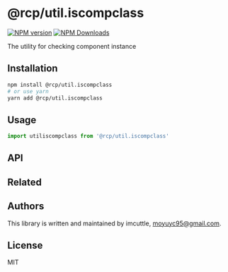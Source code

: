 # @rcp/util.iscompclass

[![NPM version](https://img.shields.io/npm/v/@rcp/util.iscompclass.svg?style=flat-square)](https://www.npmjs.com/package/@rcp/util.iscompclass)
[![NPM Downloads](https://img.shields.io/npm/dm/@rcp/util.iscompclass.svg?style=flat-square&maxAge=43200)](https://www.npmjs.com/package/@rcp/util.iscompclass)

The utility for checking component instance

## Installation

```bash
npm install @rcp/util.iscompclass
# or use yarn
yarn add @rcp/util.iscompclass
```

## Usage

```javascript
import utiliscompclass from '@rcp/util.iscompclass'
```

## API

## Related

## Authors

This library is written and maintained by imcuttle, [moyuyc95@gmail.com](mailto:moyuyc95@gmail.com).

## License

MIT
